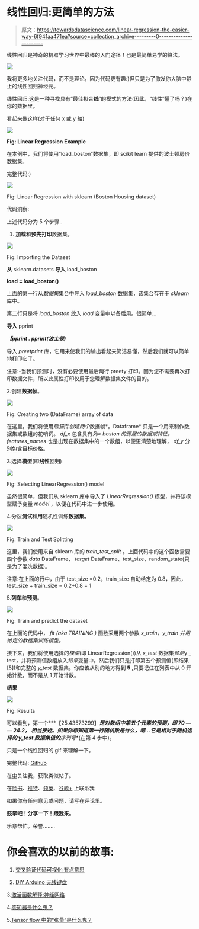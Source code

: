 # 线性回归:更简单的方法

> 原文：<https://towardsdatascience.com/linear-regression-the-easier-way-6f941aa471ea?source=collection_archive---------0----------------------->

线性回归是神奇的机器学习世界中最棒的入门途径！也是最简单易学的算法。

![](img/aeb6aa125d7142c426070fc0656b308d.png)

我将更多地关注代码，而不是理论，因为代码更有趣:)但只是为了激发你大脑中静止的线性回归神经元。

线性回归:这是一种寻找具有“最佳拟合**线**”的模式的方法(因此，“线性”懂了吗？)在你的数据里。

看起来像这样(对于任何 x 或 y 轴)

![](img/9249a121ce38bbc2d899beba497f2760.png)

**Fig: Linear Regression Example**

在本例中，我们将使用“load_boston”数据集，即 scikit learn 提供的波士顿房价数据集。

完整代码:)

![](img/2612d95e2a0bac9dd47cc83ac2ad251a.png)

Fig: Linear Regression with sklearn (Boston Housing dataset)

代码洞察:

上述代码分为 5 个步骤..

1.  **加载**和**预先打印**数据集。

![](img/d3b831ea89cc416542419de9f7d2e245.png)

Fig: Importing the Dataset

**从** sklearn.datasets **导入** load_boston

**load = load_boston()**

上面的第一行从*数据集*集合中导入 *load_boston* 数据集，该集合存在于 *sklearn* 库中。

第二行只是将 *load_boston* 放入 *load* 变量中以备后用。很简单…

**导入** pprint

***【pprint . pprint(波士顿)***

导入 *preetprint* 库，它用来使我们的输出看起来简洁易懂，然后我们就可以简单地打印它了。

注意:-当我们预测时，没有必要使用最后两行 preety 打印。因为您不需要再次打印数据文件，所以此属性打印仅用于您理解数据集文件的目的。

2.创建**数据帧**。

![](img/0884cd0017ad27319ec3af07299c90c1.png)

Fig: Creating two (DataFrame) array of data

在这里，我们将使用*熊猫*库*创建两个*数据帧*。Dataframe* 只是一个用来制作数据集或数组的花哨词。 *df_x* 包含具有*列= boston 的房屋的数据或特征。features_names* 也是出现在数据集中的一个数组，以便更清楚地理解， *df_y* 分别包含目标价格。

3.选择**模型**(即**线性回归**)

![](img/1777181eb6b5e7ffdb3271d1a8bdf237.png)

Fig: Selecting LinearRegression() model

虽然很简单，但我们从 sklearn 库中导入了 *LinearRegression()* 模型，并将该模型赋予变量 *model* ，以便在代码中进一步使用。

4.分裂**测试**和**用**随机性训练**数据集。**

![](img/2bcc7378c1920839f230805f48024abe.png)

Fig: Train and Test Splitting

这里，我们使用来自 sklearn 库的 *train_test_split* 。上面代码中的这个函数需要四个参数 *data* DataFrame、 *target* DataFrame、test_size、random_state(只是为了混洗数据)。

注意:在上面的行中，由于 test_size =0.2，train_size 自动给定为 0.8，因此，test_size + train_size = 0.2+0.8 = 1

5.**列车**和**预测**。

![](img/27364efcce7366ec4a98f24c4098b777.png)

Fig: Train and predict the dataset

在上面的代码中， *fit (aka TRAINING )* 函数采用两个参数 *x_train，y_train 并用给定的数据集训练模型。*

接下来，我们将使用选择的*模型*(即 LinearRegression())从 *x_test* 数据集*预测*y _ test，并将预测值数组放入*结果*变量中。然后我们只是打印第五个预测值(即结果[5])和完整的 *y_test* 数据集。你应该从别的地方得到 **5** ,只要记住在列表中从 0 开始计数，而不是从 1 开始计数。

**结果**

![](img/411e4c6f3085cc7b66a3f51f9b5a0ca5.png)

Fig: Results

可以看到，第一个***【25.43573299】***是对数组中第五个元素的预测，即 ***70 — — 24.2，*** 相当接近。如果你想知道第一行随机数是什么，嗯…它是相对于随机选择的 y_test 数据集值的**序列号**(在第 4 步中)。

只是一个线性回归的 gif 来理解一下。

完整代码: [Github](https://github.com/Sagarsharma4244/Linear-Regression-Sklearn-Python)

在[中](https://medium.com/@sagarsharma4244)关注我，获取类似帖子。

在[脸书](https://www.facebook.com/profile.php?id=100003188718299)、[推特](https://twitter.com/SagarSharma4244)、[领英](https://www.linkedin.com/in/sagar-sharma-232a06148/)、[谷歌+](https://plus.google.com/u/0/+SAGARSHARMA4244) 上联系我

如果你有任何意见或问题，请写在评论里。

**鼓掌吧！分享一下！跟我来。**

乐意帮忙。荣誉……..

# 你会喜欢的以前的故事:

1.  [交叉验证代码可视化:有点意思](https://medium.com/towards-data-science/cross-validation-code-visualization-kind-of-fun-b9741baea1f8)

2. [DIY Arduino 无线键盘](https://medium.com/towards-data-science/linear-regression-the-easier-way-6f941aa471ea)

3.[激活函数解释:神经网络](https://medium.com/towards-data-science/activation-functions-neural-networks-1cbd9f8d91d6)

4.[感知器是什么鬼？](https://medium.com/towards-data-science/what-the-hell-is-perceptron-626217814f53)

5.[Tensor flow 中的“张量”是什么鬼？](https://hackernoon.com/what-the-hell-is-tensor-in-tensorflow-e40dbf0253ee)